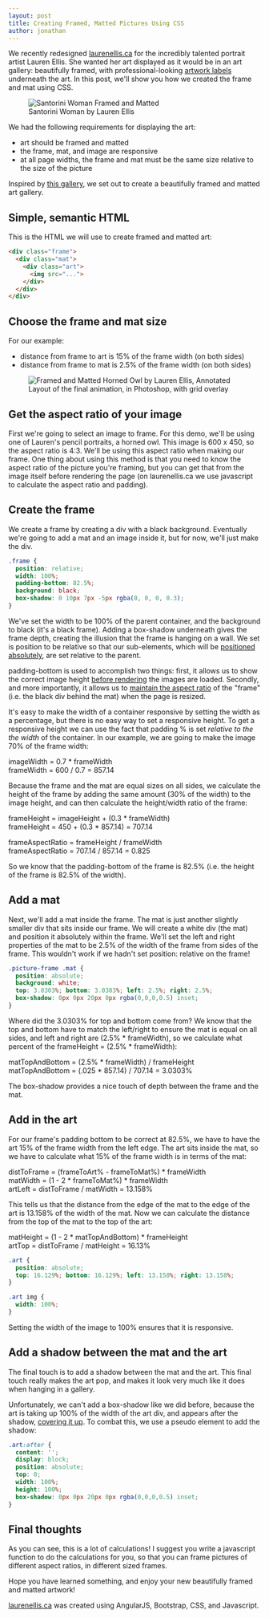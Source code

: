 ```yaml
---
layout: post
title: Creating Framed, Matted Pictures Using CSS
author: jonathan
---
```


We recently redesigned [laurenellis.ca](http://www.laurenellis.ca) for the incredibly talented portrait artist Lauren Ellis.  She wanted her art displayed as it would be in an art gallery: beautifully framed, with professional-looking
[artwork labels](https://thepracticalartworld.com/2014/06/18/examples-of-artwork-labels/) underneath the art.  In this post, we'll show you how we created the frame and mat using CSS.

<figure class="figure">
  <img src="{{ site.baseurl }}/images/framed_santorini-woman.png" class="img-responsive" alt="Santorini Woman Framed and Matted" />
  <figcaption class="figure-caption">Santorini Woman by Lauren Ellis</figcaption>
</figure>

We had the following requirements for displaying the art:
* art should be framed and matted
* the frame, mat, and image are responsive
* at all page widths, the frame and mat must be the same size relative to the size of the picture

Inspired by [this gallery](https://tympanus.net/Development/3DGalleryRoom/), we set out to create a beautifully framed and matted art gallery.

## Simple, semantic HTML

This is the HTML we will use to create framed and matted art:

```html
<div class="frame">
  <div class="mat">
    <div class="art">
      <img src="...">
    </div>
  </div>
</div>
```

## Choose the frame and mat size

For our example:
  * distance from frame to art is 15% of the frame width (on both sides)
  * distance from frame to mat is 2.5% of the frame width (on both sides)

<figure class="figure">
  <img src="{{ site.baseurl }}/images/framed_annotated_framed_owl.png" class="img-responsive" alt="Framed and Matted Horned Owl by Lauren Ellis, Annotated" />
  <figcaption class="figure-caption">Layout of the final animation, in Photoshop, with grid overlay</figcaption>
</figure>

## Get the aspect ratio of your image

First we're going to select an image to frame.  For this demo, we'll be using one of Lauren's pencil portraits, a horned owl.  This image is 600 x 450, so the aspect ratio is 4:3.  We'll be using this aspect ratio when making our frame.  One thing about using this method is that you need to know the aspect ratio of the picture you're framing, but you can get that from the image itself before rendering the page (on laurenellis.ca we use javascript to calculate the aspect ratio and padding).

## Create the frame

We create a frame by creating a div with a black background.  Eventually we're going to add a mat and an image inside it, but for now, we'll just make the div.

```css
.frame {
  position: relative;
  width: 100%;
  padding-bottom: 82.5%;
  background: black;
  box-shadow: 0 10px 7px -5px rgba(0, 0, 0, 0.3);
}
```

We've set the width to be 100% of the parent container, and the background to black (it's a black frame).  Adding a box-shadow underneath gives the frame depth, creating the illusion that the frame is hanging on a wall. We set is position to be relative so that our sub-elements, which will be [positioned absolutely](https://www.w3schools.com/css/css_positioning.asp), are set relative to the parent.

padding-bottom is used to accomplish two things: first, it allows us to show the correct image height [before rendering](http://andyshora.com/css-image-container-padding-hack.html) the images are loaded.  Secondly, and more importantly, it allows us to [maintain the aspect ratio](http://www.goldenapplewebdesign.com/responsive-aspect-ratios-with-pure-css/) of the "frame" (i.e. the black div behind the mat) when the page is resized.

It's easy to make the width of a container responsive by setting the width as a percentage, but there is no easy way to set a responsive height.  To get a responsive height we can use the fact that padding % is set *relative to the the width* of the container. In our example, we are going to make the image 70% of the frame width:

imageWidth = 0.7 * frameWidth  
frameWidth = 600 / 0.7 = 857.14  

Because the frame and the mat are equal sizes on all sides, we calculate the height of the frame by adding the same amount (30% of the width) to the image height, and can then calculate the height/width ratio of the frame:

frameHeight = imageHeight + (0.3 * frameWidth)  
frameHeight = 450 + (0.3 * 857.14) = 707.14  

frameAspectRatio = frameHeight / frameWidth  
frameAspectRatio = 707.14 / 857.14 = 0.825  

So we know that the padding-bottom of the frame is 82.5% (i.e. the height of the frame is 82.5% of the width).

## Add a mat

Next, we'll add a mat inside the frame.  The mat is just another slightly smaller div that sits inside our frame.  We will create a white div (the mat) and position it absolutely within the frame.  We'll set the left and right properties of the mat to be 2.5% of the width of the frame from sides of the frame.  This wouldn't work if we hadn't set position: relative on the frame!

```css
.picture-frame .mat {
  position: absolute;
  background: white;
  top: 3.0303%; bottom: 3.0303%; left: 2.5%; right: 2.5%;
  box-shadow: 0px 0px 20px 0px rgba(0,0,0,0.5) inset;
}
```

Where did the 3.0303% for top and bottom come from?  We know that the top and bottom have to match the left/right to ensure the mat is equal on all sides, and left and right are (2.5% * frameWidth), so we calculate what percent of the frameHeight = (2.5% * frameWidth):

matTopAndBottom = (2.5% * frameWidth) / frameHeight  
matTopAndBottom = (.025 * 857.14) / 707.14 = 3.0303%  

The box-shadow provides a nice touch of depth between the frame and the mat.

## Add in the art

For our frame's padding bottom to be correct at 82.5%, we have to have the art 15% of the frame width from the left edge.  The art sits inside the mat, so we have to calculate what 15% of the frame width is in terms of the mat:

distToFrame = (frameToArt% - frameToMat%) * frameWidth  
matWidth = (1 - 2 * frameToMat%) * frameWidth  
artLeft = distToFrame / matWidth = 13.158%  

This tells us that the distance from the edge of the mat to the edge of the art is 13.158% of the width of the mat.  Now we can calculate the distance from the top of the mat to the top of the art:

matHeight = (1 - 2 * matTopAndBottom) * frameHeight  
artTop = distToFrame / matHeight = 16.13%  

```css
.art {
  position: absolute;
  top: 16.129%; bottom: 16.129%; left: 13.158%; right: 13.158%;
}

.art img {
  width: 100%;
}
```

Setting the width of the image to 100% ensures that it is responsive.

## Add a shadow between the mat and the art

The final touch is to add a shadow between the mat and the art.  This final touch really makes the art pop, and makes it look very much like it does when hanging in a gallery.  

Unfortunately, we can't add a box-shadow like we did before, because the art is taking up 100% of the width of the art div, and appears after the shadow, [covering it up](http://thenewcode.com/721/Sophisticated-Image-Matting-Effects-With-CSS).  To combat this, we use a pseudo element to add the shadow:

```css
.art:after {
  content: '';
  display: block;
  position: absolute;
  top: 0;
  width: 100%;
  height: 100%;
  box-shadow: 0px 0px 20px 0px rgba(0,0,0,0.5) inset;
}
```

## Final thoughts

As you can see, this is a lot of calculations!  I suggest you write a javascript function to do the calculations for you, so that you can frame pictures of different aspect ratios, in different sized frames.

Hope you have learned something, and enjoy your new beautifully framed and matted artwork!

[laurenellis.ca](http://www.laurenellis.ca) was created using AngularJS, Bootstrap, CSS, and Javascript.
